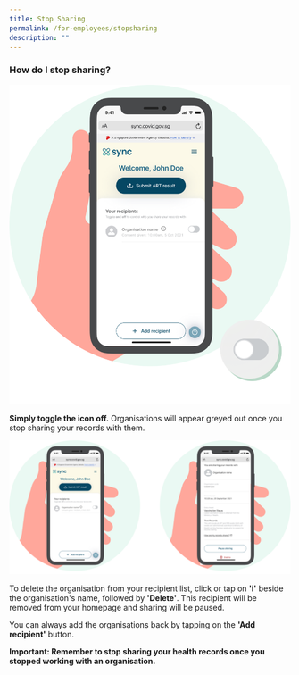 ```yaml
---
title: Stop Sharing
permalink: /for-employees/stopsharing
description: ""
---
```

### **How do I stop sharing?**

![](/images/guide/Toggle%20off.png)

**Simply toggle the icon off.** Organisations will appear greyed out once you stop sharing your records with them.


![](/images/guide/Delete.png)

To delete the organisation from your recipient list, click or tap on **'i'** beside the organisation's name, followed by **'Delete'**. This recipient will be removed from your homepage and sharing will be paused.

You can always add the organisations back by tapping on the **'Add recipient'** button. 



**Important: Remember to stop sharing your health records once you stopped working with an organisation.**